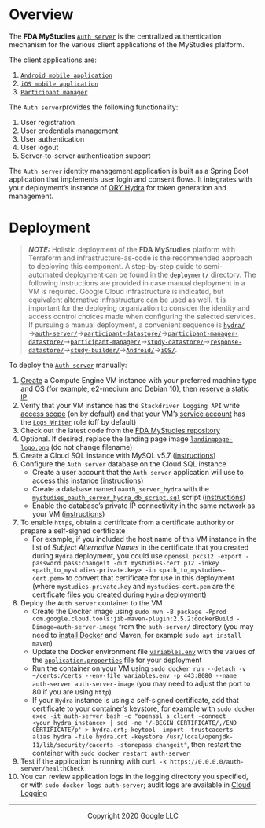 <!--
 Copyright 2020 Google LLC
 Use of this source code is governed by an MIT-style
 license that can be found in the LICENSE file or at
 https://opensource.org/licenses/MIT.
-->

# Overview

The **FDA MyStudies** [`Auth server`](../auth-server/) is the centralized authentication mechanism for the various client applications of the MyStudies platform.

The client applications are:

1. [`Android mobile application`](../Android/)
1. [`iOS mobile application`](../iOS/)
1. [`Participant manager`](../participant-manager/)

The `Auth server`provides the following functionality:

1. User registration
1. User credentials management
1. User authentication
1. User logout
1. Server-to-server authentication support

The `Auth server` identity management application is built as a Spring Boot application that implements user login and consent flows. It integrates with your deployment’s instance of [ORY Hydra](https://www.ory.sh/hydra/) for token generation and management.

# Deployment

> **_NOTE:_** Holistic deployment of the **FDA MyStudies** platform with Terraform and infrastructure-as-code is the recommended approach to deploying this component. A step-by-step guide to semi-automated deployment can be found in the [`deployment/`](/deployment) directory. The following instructions are provided in case manual deployment in a VM is required. Google Cloud infrastructure is indicated, but equivalent alternative infrastructure can be used as well. It is important for the deploying organization to consider the identity and access control choices made when configuring the selected services. If pursuing a manual deployment, a convenient sequence is [`hydra/`](/hydra)&rarr;[`auth-server/`](/auth-server/)&rarr;[`participant-datastore/`](/participant-datastore/)&rarr;[`participant-manager-datastore/`](/participant-manager-datastore/)&rarr;[`participant-manager/`](/participant-manager/)&rarr;[`study-datastore/`](/study-datastore/)&rarr;[`response-datastore/`](/response-datastore/)&rarr;[`study-builder/`](/study-builder/)&rarr;[`Android/`](/Android/)&rarr;[`iOS/`](/iOS/).

To deploy the [`Auth server`](/auth-server/) manually:

1. [Create](https://cloud.google.com/compute/docs/instances/create-start-instance) a Compute Engine VM instance with your preferred machine type and OS (for example, e2-medium and Debian 10), then [reserve a static IP](https://cloud.google.com/compute/docs/ip-addresses/reserve-static-internal-ip-address)
1. Verify that your VM instance has the `Stackdriver Logging API` write [access scope](https://cloud.google.com/compute/docs/access/service-accounts#accesscopesiam) (on by default) and that your VM’s [service account](https://cloud.google.com/compute/docs/access/service-accounts#default_service_account) has the [`Logs Writer`](https://cloud.google.com/logging/docs/access-control) role (off by default)
1. Check out the latest code from the [FDA MyStudies repository](https://github.com/GoogleCloudPlatform/fda-mystudies/)
1. Optional. If desired, replace the landing page image [`landingpage-logo.png`](oauth-scim-service/src/main/resources/static/images/landingpage-logo.png) (do not change filename)
1. Create a Cloud SQL instance with MySQL v5.7 ([instructions](https://cloud.google.com/sql/docs/mysql/create-instance))
1. Configure the `Auth server` database on the Cloud SQL instance
   - Create a user account that the `Auth server` application will use to access this instance ([instructions](https://cloud.google.com/sql/docs/mysql/create-manage-users))
   - Create a database named `oauth_server_hydra` with the [`mystudies_oauth_server_hydra_db_script.sql`](sqlscript/mystudies_oauth_server_hydra_db_script.sql) script ([instructions](https://cloud.google.com/sql/docs/mysql/import-export/importing#importing_a_sql_dump_file))
   - Enable the database’s private IP connectivity in the same network as your VM ([instructions](https://cloud.google.com/sql/docs/mysql/configure-private-ip))
1. To enable `https`, obtain a certificate from a certificate authority or prepare a self-signed certificate
   - For example, if you included the host name of this VM instance in the list of _Subject Alternative Names_ in the certificate that you created during `Hydra` deployment, you could use `openssl pkcs12 -export -password pass:changeit -out mystudies-cert.p12 -inkey <path_to_mystudies-private.key> -in <path_to_mystudies-cert.pem>` to convert that certificate for use in this deployment (where `mystudies-private.key` and `mystudies-cert.pem` are the certificate files you created during `Hydra` deployment)
1. Deploy the `Auth server` container to the VM
   - Create the Docker image using `sudo mvn -B package -Pprod com.google.cloud.tools:jib-maven-plugin:2.5.2:dockerBuild -Dimage=auth-server-image` from the `auth-server/` directory (you may need to [install Docker](https://docs.docker.com/engine/install/debian/) and Maven, for example `sudo apt install maven`)
   - Update the Docker environment file [`variables.env`](variables.env) with the values of the [`application.properties`](oauth-scim-service/src/main/resources/application.properties) file for your deployment
   - Run the container on your VM using `sudo docker run --detach -v ~/certs:/certs --env-file variables.env -p 443:8080 --name auth-server auth-server-image` (you may need to adjust the port to 80 if you are using `http`)
   - If your `Hydra` instance is using a self-signed certificate, add that certificate to your container’s keystore, for example with `sudo docker exec -it auth-server bash -c "openssl s_client -connect <your_hydra_instance> | sed -ne '/-BEGIN CERTIFICATE/,/END CERTIFICATE/p' > hydra.crt; keytool -import -trustcacerts -alias hydra -file hydra.crt -keystore /usr/local/openjdk-11/lib/security/cacerts -storepass changeit"`, then restart the container with `sudo docker restart auth-server`
1. Test if the application is running with `curl -k https://0.0.0.0/auth-server/healthCheck`
1. You can review application logs in the logging directory you specified, or with `sudo docker logs auth-server`; audit logs are available in [Cloud Logging](https://cloud.google.com/logging)

---

<p align="center">Copyright 2020 Google LLC</p>
